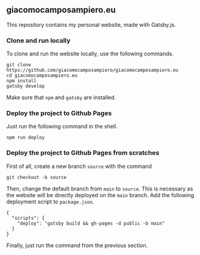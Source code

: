 ## giacomocamposampiero.eu

This repository contains my personal website, made with Gatsby.js.

### Clone and run locally

To clone and run the website locally, use the following commands.

```
git clone https://github.com/giacomocamposampiero/giacomocamposampiero.eu
cd giacomocamposampiero.eu
npm install
gatsby develop
```

Make sure that `npm` and `gatsby` are installed.

### Deploy the project to Github Pages

Just run the following command in the shell.

```
npm run deploy
```

### Deploy the project to Github Pages from scratches

First of all, create a new branch `source` with the command 

```
git checkout -b source
```

Then, change the default branch from `main` to `source`. This is necessary as the website will be directly deployed on the `main` branch. 
Add the following deployment script to `package.json`.

```
{
  "scripts": {
    "deploy": "gatsby build && gh-pages -d public -b main"
  }
}
```

Finally, just run the command from the previous section.

